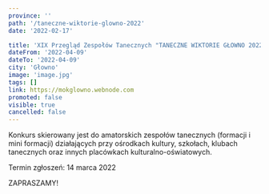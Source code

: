 ```yaml
---
province: ''
path: '/taneczne-wiktorie-glowno-2022'
date: '2022-02-17'

title: 'XIX Przegląd Zespołów Tanecznych "TANECZNE WIKTORIE GŁOWNO 2022"'
dateFrom: '2022-04-09'
dateTo: '2022-04-09'
city: 'Głowno'
image: 'image.jpg'
tags: []
link: https://mokglowno.webnode.com
promoted: false
visible: true
cancelled: false
---
```

Konkurs skierowany jest do amatorskich zespołów tanecznych (formacji i mini formacji) działających przy ośrodkach kultury, szkołach, klubach tanecznych oraz innych placówkach kulturalno-oświatowych.

Termin zgłoszeń: 14 marca 2022

ZAPRASZAMY! 
